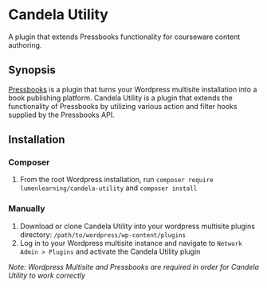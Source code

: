 # Candela Utility

A plugin that extends Pressbooks functionality for courseware content authoring.

## Synopsis

[Pressbooks](https://github.com/pressbooks/pressbooks) is a plugin that turns your Wordpress multisite installation into a book publishing platform.
Candela Utility is a plugin that extends the functionality of Pressbooks by utilizing various action and filter hooks supplied by the Pressbooks API.

## Installation

### Composer

1.  From the root Wordpress installation,
run `composer require lumenlearning/candela-utility` and `composer install`

### Manually

1.  Download or clone Candela Utility into your wordpress multisite plugins directory: `/path/to/wordpress/wp-content/plugins`
1.  Log in to your Wordpress multisite instance and navigate to `Network Admin > Plugins` and activate the Candela Utility plugin

*Note: Wordpress Multisite and Pressbooks are required in order for Candela Utility to work correctly*
